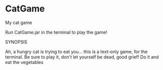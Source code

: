 # CatGame
My cat game

Run CatGame.jar in the terminal to play the game!

SYNOPSIS

Ah, a hungry cat is trying to eat you... this is a text-only game, for the terminal. Be sure to play it, don't let yourself be dead, good grief! Do it and eat the vegetables
